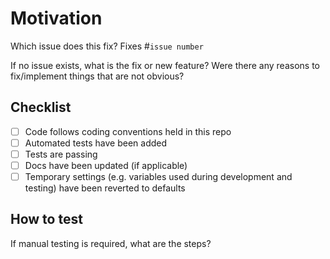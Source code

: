 # Motivation

Which issue does this fix? Fixes #`issue number`

If no issue exists, what is the fix or new feature? Were there any reasons to fix/implement things that are not obvious?

## Checklist

- [ ] Code follows coding conventions held in this repo
- [ ] Automated tests have been added
- [ ] Tests are passing
- [ ] Docs have been updated (if applicable)
- [ ] Temporary settings (e.g. variables used during development and testing) have been reverted to defaults

## How to test

If manual testing is required, what are the steps?
